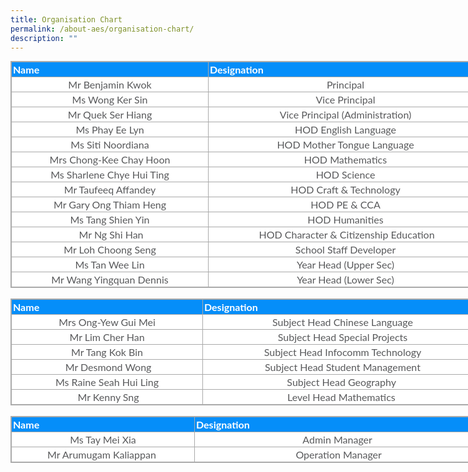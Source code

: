 ```yaml
---
title: Organisation Chart
permalink: /about-aes/organisation-chart/
description: ""
---
```

<table border="1" cellspacing="0" cellpadding="0" class="iveo_table ives_tab_simple3" style="margin: 0px; outline: 0px; padding: 0px; border-collapse: collapse; border: 1px solid rgb(170, 170, 170); color: rgb(88, 89, 91); font-family: Lato, sans-serif; font-size: 16px; font-style: normal; font-variant-ligatures: normal; font-variant-caps: normal; font-weight: 400; letter-spacing: normal; orphans: 2; text-align: left; text-transform: none; white-space: normal; widows: 2; word-spacing: 0px; -webkit-text-stroke-width: 0px; background-color: rgb(255, 255, 255); text-decoration-thickness: initial; text-decoration-style: initial; text-decoration-color: initial; width: 1052.25px;"><tbody style="margin: 0px; outline: 0px; padding: 0px;"><tr style="margin: 0px; outline: 0px; padding: 0px; background-color: rgb(5, 142, 249); color: white;"><td style="margin: 0px; outline: 0px; padding: 2px; text-align: left; border: 1px solid rgb(170, 170, 170); width: 310px;"><b style="margin: 0px; outline: 0px; padding: 0px;">Name</b></td><td style="margin: 0px; outline: 0px; padding: 2px; text-align: left; border: 1px solid rgb(170, 170, 170); width: 434px;"><b style="margin: 0px; outline: 0px; padding: 0px;">Designation</b></td></tr><tr style="margin: 0px; outline: 0px; padding: 0px;"><td style="margin: 0px; outline: 0px; padding: 2px; text-align: center; border: 1px solid rgb(170, 170, 170);">Mr Benjamin Kwok</td><td style="margin: 0px; outline: 0px; padding: 2px; text-align: center; border: 1px solid rgb(170, 170, 170);">Principal</td></tr><tr style="margin: 0px; outline: 0px; padding: 0px;"><td style="margin: 0px; outline: 0px; padding: 2px; text-align: center; border: 1px solid rgb(170, 170, 170);">Ms Wong Ker Sin</td><td style="margin: 0px; outline: 0px; padding: 2px; text-align: center; border: 1px solid rgb(170, 170, 170);">Vice Principal</td></tr><tr style="margin: 0px; outline: 0px; padding: 0px;"><td style="margin: 0px; outline: 0px; padding: 2px; text-align: center; border: 1px solid rgb(170, 170, 170);">Mr Quek Ser Hiang</td><td style="margin: 0px; outline: 0px; padding: 2px; text-align: center; border: 1px solid rgb(170, 170, 170);">Vice Principal (Administration)</td></tr><tr style="margin: 0px; outline: 0px; padding: 0px;"><td style="margin: 0px; outline: 0px; padding: 2px; text-align: center; border: 1px solid rgb(170, 170, 170);">Ms Phay Ee Lyn</td><td style="margin: 0px; outline: 0px; padding: 2px; text-align: center; border: 1px solid rgb(170, 170, 170);">HOD English Language</td></tr><tr style="margin: 0px; outline: 0px; padding: 0px;"><td style="margin: 0px; outline: 0px; padding: 2px; text-align: center; border: 1px solid rgb(170, 170, 170);">Ms Siti Noordiana</td><td style="margin: 0px; outline: 0px; padding: 2px; text-align: center; border: 1px solid rgb(170, 170, 170);">HOD Mother Tongue Language</td></tr><tr style="margin: 0px; outline: 0px; padding: 0px;"><td style="margin: 0px; outline: 0px; padding: 2px; text-align: center; border: 1px solid rgb(170, 170, 170);">Mrs Chong-Kee Chay Hoon</td><td style="margin: 0px; outline: 0px; padding: 2px; text-align: center; border: 1px solid rgb(170, 170, 170);">HOD Mathematics</td></tr><tr style="margin: 0px; outline: 0px; padding: 0px;"><td style="margin: 0px; outline: 0px; padding: 2px; text-align: center; border: 1px solid rgb(170, 170, 170);">Ms Sharlene Chye Hui Ting</td><td style="margin: 0px; outline: 0px; padding: 2px; text-align: center; border: 1px solid rgb(170, 170, 170);">HOD Science</td></tr><tr style="margin: 0px; outline: 0px; padding: 0px;"><td style="margin: 0px; outline: 0px; padding: 2px; text-align: center; border: 1px solid rgb(170, 170, 170);">Mr Taufeeq Affandey</td><td style="margin: 0px; outline: 0px; padding: 2px; text-align: center; border: 1px solid rgb(170, 170, 170);">HOD Craft &amp; Technology</td></tr><tr style="margin: 0px; outline: 0px; padding: 0px;"><td style="margin: 0px; outline: 0px; padding: 2px; text-align: center; border: 1px solid rgb(170, 170, 170);">Mr Gary Ong Thiam Heng</td><td style="margin: 0px; outline: 0px; padding: 2px; text-align: center; border: 1px solid rgb(170, 170, 170);">HOD PE &amp; CCA</td></tr><tr style="margin: 0px; outline: 0px; padding: 0px;"><td style="margin: 0px; outline: 0px; padding: 2px; text-align: center; border: 1px solid rgb(170, 170, 170);">Ms Tang Shien Yin</td><td style="margin: 0px; outline: 0px; padding: 2px; text-align: center; border: 1px solid rgb(170, 170, 170);">HOD Humanities</td></tr><tr style="margin: 0px; outline: 0px; padding: 0px;"><td style="margin: 0px; outline: 0px; padding: 2px; text-align: center; border: 1px solid rgb(170, 170, 170);">&nbsp;Mr Ng Shi Han</td><td style="margin: 0px; outline: 0px; padding: 2px; text-align: center; border: 1px solid rgb(170, 170, 170);">&nbsp;HOD Character &amp; Citizenship Education</td></tr><tr style="margin: 0px; outline: 0px; padding: 0px;"><td style="margin: 0px; outline: 0px; padding: 2px; text-align: center; border: 1px solid rgb(170, 170, 170);">Mr Loh Choong Seng</td><td style="margin: 0px; outline: 0px; padding: 2px; text-align: center; border: 1px solid rgb(170, 170, 170);">School Staff Developer</td></tr><tr style="margin: 0px; outline: 0px; padding: 0px;"><td style="margin: 0px; outline: 0px; padding: 2px; text-align: center; border: 1px solid rgb(170, 170, 170);">Ms Tan Wee Lin</td><td style="margin: 0px; outline: 0px; padding: 2px; text-align: center; border: 1px solid rgb(170, 170, 170);">Year Head (Upper Sec)</td></tr><tr style="margin: 0px; outline: 0px; padding: 0px;"><td style="margin: 0px; outline: 0px; padding: 2px; text-align: center; border: 1px solid rgb(170, 170, 170);">Mr Wang Yingquan Dennis</td><td style="margin: 0px; outline: 0px; padding: 2px; text-align: center; border: 1px solid rgb(170, 170, 170);">Year Head (Lower Sec)</td></tr></tbody></table>

<br>

<table border="1" cellspacing="0" cellpadding="0" class="iveo_table ives_tab_simple3" style="margin: 0px; outline: 0px; padding: 0px; border-collapse: collapse; border: 1px solid rgb(170, 170, 170); color: rgb(88, 89, 91); font-family: Lato, sans-serif; font-size: 16px; font-style: normal; font-variant-ligatures: normal; font-variant-caps: normal; font-weight: 400; letter-spacing: normal; orphans: 2; text-align: left; text-transform: none; white-space: normal; widows: 2; word-spacing: 0px; -webkit-text-stroke-width: 0px; background-color: rgb(255, 255, 255); text-decoration-thickness: initial; text-decoration-style: initial; text-decoration-color: initial; width: 1052.25px;"><tbody style="margin: 0px; outline: 0px; padding: 0px;"><tr style="margin: 0px; outline: 0px; padding: 0px; background-color: rgb(5, 142, 249); color: white;"><td style="margin: 0px; outline: 0px; padding: 2px; text-align: left; border: 1px solid rgb(170, 170, 170); width: 301px;"><b style="margin: 0px; outline: 0px; padding: 0px;">Name</b></td><td style="margin: 0px; outline: 0px; padding: 2px; text-align: left; border: 1px solid rgb(170, 170, 170); width: 443px;"><b style="margin: 0px; outline: 0px; padding: 0px;">Designation</b></td></tr><tr style="margin: 0px; outline: 0px; padding: 0px;"><td style="margin: 0px; outline: 0px; padding: 2px; text-align: center; border: 1px solid rgb(170, 170, 170);">Mrs Ong-Yew Gui Mei</td><td style="margin: 0px; outline: 0px; padding: 2px; text-align: center; border: 1px solid rgb(170, 170, 170);">Subject Head Chinese Language</td></tr><tr style="margin: 0px; outline: 0px; padding: 0px;"><td style="margin: 0px; outline: 0px; padding: 2px; text-align: center; border: 1px solid rgb(170, 170, 170);">Mr Lim Cher Han</td><td style="margin: 0px; outline: 0px; padding: 2px; text-align: center; border: 1px solid rgb(170, 170, 170);">Subject Head Special Projects</td></tr><tr style="margin: 0px; outline: 0px; padding: 0px;"><td style="margin: 0px; outline: 0px; padding: 2px; text-align: center; border: 1px solid rgb(170, 170, 170);">Mr Tang Kok Bin</td><td style="margin: 0px; outline: 0px; padding: 2px; text-align: center; border: 1px solid rgb(170, 170, 170);">Subject Head Infocomm Technology</td></tr><tr style="margin: 0px; outline: 0px; padding: 0px;"><td style="margin: 0px; outline: 0px; padding: 2px; text-align: center; border: 1px solid rgb(170, 170, 170);">&nbsp;Mr Desmond Wong</td><td style="margin: 0px; outline: 0px; padding: 2px; text-align: center; border: 1px solid rgb(170, 170, 170);">Subject Head Student Management</td></tr><tr style="margin: 0px; outline: 0px; padding: 0px;"><td style="margin: 0px; outline: 0px; padding: 2px; text-align: center; border: 1px solid rgb(170, 170, 170);">Ms Raine Seah Hui Ling</td><td style="margin: 0px; outline: 0px; padding: 2px; text-align: center; border: 1px solid rgb(170, 170, 170);">Subject Head Geography&nbsp;</td></tr><tr style="margin: 0px; outline: 0px; padding: 0px;"><td style="margin: 0px; outline: 0px; padding: 2px; text-align: center; border: 1px solid rgb(170, 170, 170);">&nbsp;Mr Kenny Sng</td><td style="margin: 0px; outline: 0px; padding: 2px; text-align: center; border: 1px solid rgb(170, 170, 170);">Level Head Mathematics&nbsp;</td></tr></tbody></table>

<br>

<table border="1" cellspacing="0" cellpadding="0" class="iveo_table ives_tab_simple3" style="margin: 0px; outline: 0px; padding: 0px; border-collapse: collapse; border: 1px solid rgb(170, 170, 170); color: rgb(88, 89, 91); font-family: Lato, sans-serif; font-size: 16px; font-style: normal; font-variant-ligatures: normal; font-variant-caps: normal; font-weight: 400; letter-spacing: normal; orphans: 2; text-align: left; text-transform: none; white-space: normal; widows: 2; word-spacing: 0px; -webkit-text-stroke-width: 0px; background-color: rgb(255, 255, 255); text-decoration-thickness: initial; text-decoration-style: initial; text-decoration-color: initial; width: 1052.25px;"><tbody style="margin: 0px; outline: 0px; padding: 0px;"><tr style="margin: 0px; outline: 0px; padding: 0px; background-color: rgb(5, 142, 249); color: white;"><td style="margin: 0px; outline: 0px; padding: 2px; text-align: left; border: 1px solid rgb(170, 170, 170); width: 288px;"><b style="margin: 0px; outline: 0px; padding: 0px;">Name</b></td><td style="margin: 0px; outline: 0px; padding: 2px; text-align: left; border: 1px solid rgb(170, 170, 170); width: 456px;"><b style="margin: 0px; outline: 0px; padding: 0px;">Designation</b></td></tr><tr style="margin: 0px; outline: 0px; padding: 0px;"><td style="margin: 0px; outline: 0px; padding: 2px; text-align: center; border: 1px solid rgb(170, 170, 170);">Ms Tay Mei Xia</td><td style="margin: 0px; outline: 0px; padding: 2px; text-align: center; border: 1px solid rgb(170, 170, 170);"><span style="margin: 0px; outline: 0px; padding: 0px; text-align: left;">Admin Manager</span>&nbsp;<br style="margin: 0px; outline: 0px; padding: 0px;"></td></tr><tr style="margin: 0px; outline: 0px; padding: 0px;"><td style="margin: 0px; outline: 0px; padding: 2px; text-align: center; border: 1px solid rgb(170, 170, 170);">Mr Arumugam Kaliappan&nbsp;</td><td style="margin: 0px; outline: 0px; padding: 2px; text-align: center; border: 1px solid rgb(170, 170, 170);">&nbsp;Operation Manager&nbsp;</td></tr></tbody></table>